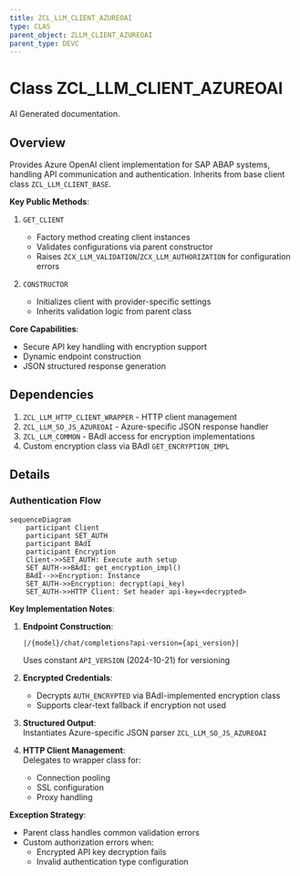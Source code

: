 ```yaml
---
title: ZCL_LLM_CLIENT_AZUREOAI
type: CLAS
parent_object: ZLLM_CLIENT_AZUREOAI
parent_type: DEVC
---
```


# Class ZCL_LLM_CLIENT_AZUREOAI

AI Generated documentation.

## Overview  

Provides Azure OpenAI client implementation for SAP ABAP systems, handling API communication and authentication. Inherits from base client class `ZCL_LLM_CLIENT_BASE`.

**Key Public Methods**:  

1. `GET_CLIENT`  
   - Factory method creating client instances  
   - Validates configurations via parent constructor  
   - Raises `ZCX_LLM_VALIDATION`/`ZCX_LLM_AUTHORIZATION` for configuration errors  

2. `CONSTRUCTOR`  
   - Initializes client with provider-specific settings  
   - Inherits validation logic from parent class  

**Core Capabilities**:  

- Secure API key handling with encryption support  
- Dynamic endpoint construction  
- JSON structured response generation  

## Dependencies  

1. `ZCL_LLM_HTTP_CLIENT_WRAPPER` - HTTP client management  
2. `ZCL_LLM_SO_JS_AZUREOAI` - Azure-specific JSON response handler  
3. `ZCL_LLM_COMMON` - BAdI access for encryption implementations  
4. Custom encryption class via BAdI `GET_ENCRYPTION_IMPL`  

## Details  

### Authentication Flow  

```mermaid
sequenceDiagram
    participant Client
    participant SET_AUTH
    participant BAdI
    participant Encryption
    Client->>SET_AUTH: Execute auth setup
    SET_AUTH->>BAdI: get_encryption_impl()
    BAdI-->>Encryption: Instance
    SET_AUTH->>Encryption: decrypt(api_key)
    SET_AUTH->>HTTP Client: Set header api-key=<decrypted>
```

**Key Implementation Notes**:  

1. **Endpoint Construction**:  

   ```abap
   |/{model}/chat/completions?api-version={api_version}|
   ```  

   Uses constant `API_VERSION` (2024-10-21) for versioning  

2. **Encrypted Credentials**:  
   - Decrypts `AUTH_ENCRYPTED` via BAdI-implemented encryption class  
   - Supports clear-text fallback if encryption not used  

3. **Structured Output**:  
   Instantiates Azure-specific JSON parser `ZCL_LLM_SO_JS_AZUREOAI`  

4. **HTTP Client Management**:  
   Delegates to wrapper class for:  
   - Connection pooling  
   - SSL configuration  
   - Proxy handling  

**Exception Strategy**:  

- Parent class handles common validation errors  
- Custom authorization errors when:  
  - Encrypted API key decryption fails  
  - Invalid authentication type configuration
